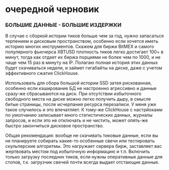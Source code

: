 # очередной черновик

### БОЛЬШИЕ ДАННЫЕ - БОЛЬШИЕ ИЗДЕРЖКИ

В случае с сборкой истории тиков больше чем за год, нужно запасаться терпением и дисковым пространством, особенно если хочется иметь историю многих инструментов. Скажем для биржи BitMEX и самого популярного фьючерса XBTUSD плотность тиков легко достигает 100+ в минут, тогда как отдает их биржа порциями не более чем по 1000, и не чаще чем 15 раз в минуту на IP. Полагаю полная история этих данных будет скачиваться недели, и займет гигабайты на диске, даже с учетом эффективного сжатия ClickHouse.

Использовать для сбора большой истории SSD затея рискованная, особенно если кэширование БД не настроенно агрессивно и данные сразу-же сбрасываются на диск. При отсутствии избыточного свободного места на диске можно легко получить дыру, в смысле битые страницы, после исчерпания ресурса перезаписи. У меня уже такое случилось и это впечатляет. К тому-же ClickHouse с настрйоками по умолчанию записывает много статистических данных, журналы запросов, и если это не отключать и не чистить, может опять-же быстро закончиться дисковое пространство.

Общая рекомендация: вообще не скачивать тиковые данные, если вы не планируете собирать какие-то особенные свечи или тестировать скульперские алгоритмы. Это нагружает сервера бирж, заставляет вас жертвовать местом под избыточную информацию и т.п. Включить только загрузку последних тиков, если нужны оперативные данные для стопов, т.к. загрузчик свечей почти всегда выдает отстающие данные.